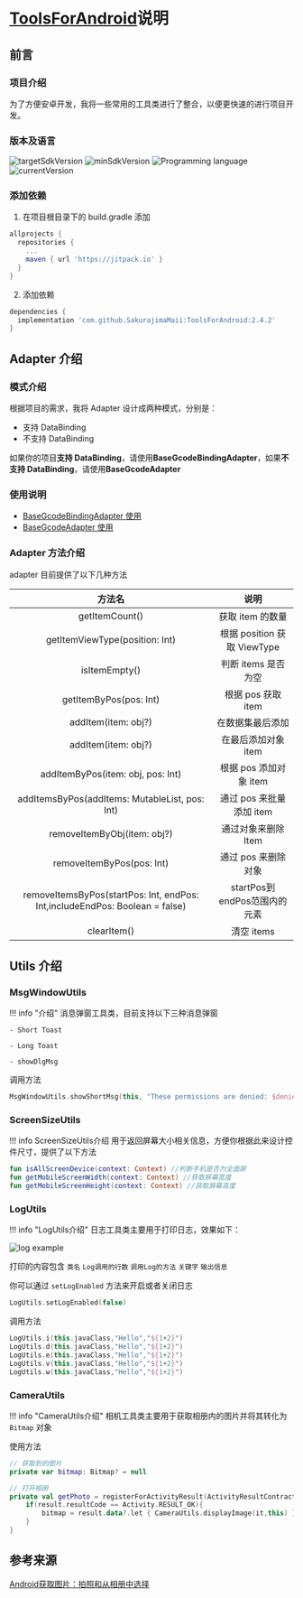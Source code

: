 # [ToolsForAndroid](https://github.com/SakurajimaMaii/ToolsForAndroid)说明

## 前言

### 项目介绍

为了方便安卓开发，我将一些常用的工具类进行了整合，以便更快速的进行项目开发。

### 版本及语言

![targetSdkVersion](https://img.shields.io/badge/targetSdkVersion-30-%230984e3) ![minSdkVersion](https://img.shields.io/badge/minSdkVersion-23-%23079992) ![Programming language](https://img.shields.io/badge/Programming%20language-kotlin-%23eb3b5a) ![currentVersion](https://jitpack.io/v/SakurajimaMaii/ToolsForAndroid.svg)

### 添加依赖

1. 在项目根目录下的 build.gradle 添加

```gradle
allprojects {
  repositories {
    ...
    maven { url 'https://jitpack.io' }
  }
}
```

2. 添加依赖

```gradle
dependencies {
  implementation 'com.github.SakurajimaMaii:ToolsForAndroid:2.4.2'
}
```

## Adapter 介绍

### 模式介绍

根据项目的需求，我将 Adapter 设计成两种模式，分别是：

- 支持 DataBinding
- 不支持 DataBinding

如果你的项目**支持 DataBinding**，请使用**BaseGcodeBindingAdapter**，如果**不支持 DataBinding**，请使用**BaseGcodeAdapter**

### 使用说明

- [BaseGcodeBindingAdapter 使用](https://github.com/SakurajimaMaii/ToolsForAndroid/blob/master/docs/BaseGcodeBindingAdapter.md)
- [BaseGcodeAdapter 使用](https://github.com/SakurajimaMaii/ToolsForAndroid/blob/master/docs/BaseGcodeAdapter.md)

### Adapter 方法介绍

adapter 目前提供了以下几种方法

|                                   方法名                                    |             说明             |
| :-------------------------------------------------------------------------: | :--------------------------: |
|                               getItemCount()                                |       获取 item 的数量       |
|                       getItemViewType(position: Int)                        | 根据 position 获取 ViewType  |
|                                isItemEmpty()                                |     判断 items 是否为空      |
|                           getItemByPos(pos: Int)                            |      根据 pos 获取 item      |
|                             addItem(item: obj?)                             |       在数据集最后添加       |
|                             addItem(item: obj?)                             |     在最后添加对象 item      |
|                      addItemByPos(item: obj, pos: Int)                      |    根据 pos 添加对象 item    |
|             addItemsByPos(addItems: MutableList<obj>, pos: Int)             |   通过 pos 来批量添加 item   |
|                         removeItemByObj(item: obj?)                         |     通过对象来删除 Item      |
|                          removeItemByPos(pos: Int)                          |     通过 pos 来删除对象      |
| removeItemsByPos(startPos: Int, endPos: Int,includeEndPos: Boolean = false) | startPos到endPos范围内的元素 |
|                                 clearItem()                                 |          清空 items          |

## Utils 介绍

### MsgWindowUtils

!!! info "介绍"
    消息弹窗工具类，目前支持以下三种消息弹窗

    - Short Toast

    - Long Toast

    - showDlgMsg

调用方法

```kotlin
MsgWindowUtils.showShortMsg(this, "These permissions are denied: $deniedList")
```

### ScreenSizeUtils

!!! info ScreenSizeUtils介绍
    用于返回屏幕大小相关信息，方便你根据此来设计控件尺寸，提供了以下方法

```kotlin
fun isAllScreenDevice(context: Context) //判断手机是否为全面屏
fun getMobileScreenWidth(context: Context) //获取屏幕宽度
fun getMobileScreenHeight(context: Context) //获取屏幕高度
```

### LogUtils

!!! info "LogUtils介绍"
    日志工具类主要用于打印日志，效果如下：

![log example](https://img-blog.csdnimg.cn/e5e2c730d428481fba80a41f8c126af6.png?x-oss-process=image/watermark,type_ZHJvaWRzYW5zZmFsbGJhY2s,shadow_50,text_Q1NETiBA56CB5LiK5aSP6Zuo,size_20,color_FFFFFF,t_70,g_se,x_16)

打印的内容包含 `类名`  `Log调用的行数` `调用Log的方法` `关键字` `输出信息`

你可以通过 `setLogEnabled` 方法来开启或者关闭日志

```kotlin
LogUtils.setLogEnabled(false)
```

调用方法

```kotlin
LogUtils.i(this.javaClass,"Hello","${1+2}")
LogUtils.d(this.javaClass,"Hello","${1+2}")
LogUtils.e(this.javaClass,"Hello","${1+2}")
LogUtils.v(this.javaClass,"Hello","${1+2}")
LogUtils.w(this.javaClass,"Hello","${1+2}")
```

### CameraUtils

!!! info "CameraUtils介绍"
    相机工具类主要用于获取相册内的图片并将其转化为 `Bitmap` 对象

使用方法

```kotlin
// 获取到的图片
private var bitmap: Bitmap? = null

// 打开相册
private val getPhoto = registerForActivityResult(ActivityResultContracts.StartActivityForResult()){ result->
    if(result.resultCode == Activity.RESULT_OK){
        bitmap = result.data?.let { CameraUtils.displayImage(it,this) }
    }
}
```

## 参考来源

[Android获取图片：拍照和从相册中选择](https://www.jianshu.com/p/57487bb1ec5a)
